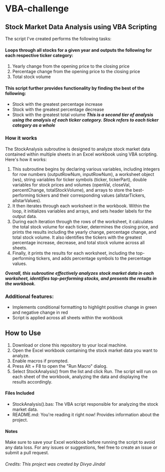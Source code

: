 # VBA-challenge

## Stock Market Data Analysis using VBA Scripting
The script I've created performs the following tasks:
#### Loops through all stocks for a given year and outputs the following for each respective ticker category:
1. Yearly change from the opening price to the closing price
2. Percentage change from the opening price to the closing price
3. Total stock volume
#### This script further provides functionality by finding the best of the following:
+ Stock with the greatest percentage increase
+ Stock with the greatest percentage decrease
+ Stock with the greatest total volume
***This is a second tier of analysis using the analysis of each ticker category. Stock refers to each ticker category as a whole***

### How it works
The StockAnalysis subroutine is designed to analyze stock market data contained within multiple sheets in an Excel workbook using VBA scripting. Here's how it works:
1. This subroutine begins by declaring various variables, including integers for row numbers (outputRowNum, inputRowNum), a worksheet object (ws), string variables for ticker symbols (ticker, tickerPart), double variables for stock prices and volumes (openVal, closeVal, percentChange, totalStockVolume), and arrays to store the best-performing tickers and their corresponding values (allstarTickers, allstarValues).
2. It then iterates through each worksheet in the workbook. Within the loop, it initializes variables and arrays, and sets header labels for the output data.
3. During each iteration through the rows of the worksheet, it calculates the total stock volume for each ticker, determines the closing price, and prints the results including the yearly change, percentage change, and total stock volume. It also identifies the tickers with the greatest percentage increase, decrease, and total stock volume across all sheets.
4. Finally, it prints the results for each worksheet, including the top-performing tickers, and adds percentage symbols to the percentage values.

***Overall, this subroutine effectively analyzes stock market data in each worksheet, identifies top-performing stocks, and presents the results in the workbook.***

### Additional features:
- Implements conditional formatting to highlight positive change in green and negative change in red
- Script is applied across all sheets within the workbook

## How to Use
1. Download or clone this repository to your local machine.
2. Open the Excel workbook containing the stock market data you want to analyze.
3. Enable macros if prompted.
4. Press Alt + F8 to open the "Run Macro" dialog.
5. Select StockAnalysis() from the list and click Run.
The script will run on each sheet of the workbook, analyzing the data and displaying the results accordingly.

#### Files Included
* StockAnalysis().bas: The VBA script responsible for analyzing the stock market data.
* README.md: You're reading it right now! Provides information about the project.

#### Notes
Make sure to save your Excel workbook before running the script to avoid any data loss.
For any issues or suggestions, feel free to create an issue or submit a pull request.

###### Credits: This project was created by Divya Jindal
